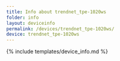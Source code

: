 ```yaml
---
title: Info about trendnet_tpe-1020ws
folder: info
layout: deviceinfo
permalink: /devices/trendnet_tpe-1020ws/
device: trendnet_tpe-1020ws
---
```

{% include templates/device_info.md %}
